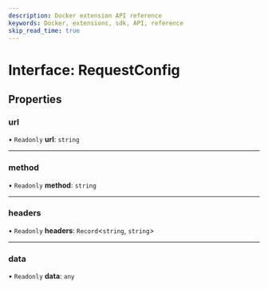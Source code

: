 ```yaml
---
description: Docker extension API reference
keywords: Docker, extensions, sdk, API, reference
skip_read_time: true
---
```


# Interface: RequestConfig

## Properties

### url

• `Readonly` **url**: `string`

___

### method

• `Readonly` **method**: `string`

___

### headers

• `Readonly` **headers**: `Record`<`string`, `string`\>

___

### data

• `Readonly` **data**: `any`
